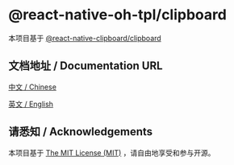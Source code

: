 # @react-native-oh-tpl/clipboard

本项目基于 [@react-native-clipboard/clipboard](https://github.com/react-native-clipboard/clipboard)

## 文档地址 / Documentation URL

[中文 / Chinese](https://gitee.com/react-native-oh-library/usage-docs/blob/master/zh-cn/react-native-clipboard-clipboard.md)

[英文 / English](https://gitee.com/react-native-oh-library/usage-docs/blob/master/en/react-native-clipboard-clipboard.md)

## 请悉知 / Acknowledgements

本项目基于 [The MIT License (MIT)](https://github.com/react-native-clipboard/clipboard/blob/master/LICENSE) ，请自由地享受和参与开源。
